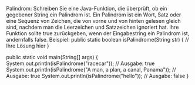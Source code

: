 Palindrom:
Schreiben Sie eine Java-Funktion, die überprüft, ob ein gegebener String ein Palindrom ist. Ein Palindrom ist ein Wort, Satz oder eine Sequenz von Zeichen, die von vorne und von hinten gelesen gleich sind, nachdem man die Leerzeichen und Satzzeichen ignoriert hat. Ihre Funktion sollte true zurückgeben, wenn der Eingabestring ein Palindrom ist, andernfalls false.
Beispiel:
public static boolean isPalindrome(String str) {
    // Ihre Lösung hier
}

public static void main(String[] args) {
    System.out.println(isPalindrome("racecar")); // Ausgabe: true
    System.out.println(isPalindrome("A man, a plan, a canal, Panama")); // Ausgabe: true
    System.out.println(isPalindrome("hello")); // Ausgabe: false
}

